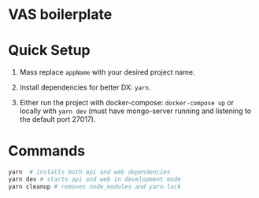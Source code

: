 # VAS boilerplate 

# Quick Setup
1) Mass replace `appName` with your desired project name.

2) Install dependencies for better DX: `yarn`.

3) Either run the project with docker-compose: `docker-compose up` or locally with `yarn dev` (must have mongo-server running and listening to the default port 27017).


# Commands
```bash
yarn  # installs both api and web dependencies
yarn dev # starts api and web in development mode
yarn cleanup # removes node_modules and yarn.lock
```

